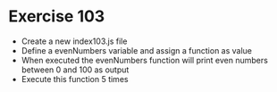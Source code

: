 # Exercise 103

* Create a new index103.js file
* Define a evenNumbers variable and assign a function as value
* When executed the evenNumbers function will print even numbers between 0 and 100 as output
* Execute this function 5 times